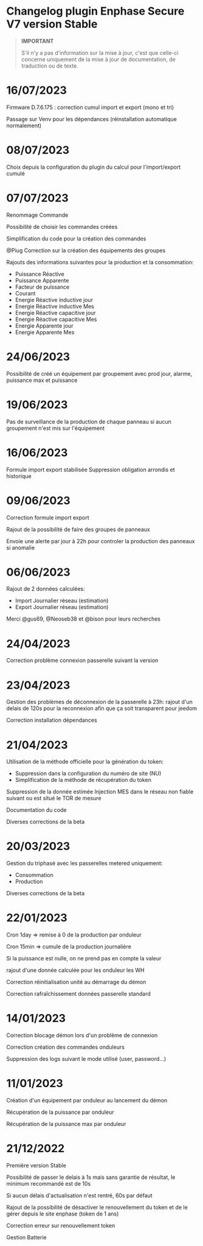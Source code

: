 # Changelog plugin Enphase Secure V7 version Stable

>**IMPORTANT**
>
>S'il n'y a pas d'information sur la mise à jour, c'est que celle-ci concerne uniquement de la mise à jour de documentation, de traduction ou de texte.

# 16/07/2023
Firmware D.7.6.175 : correction cumul import et export (mono et tri)

Passage sur Venv pour les dépendances (réinstallation automatique normalement)


# 08/07/2023
Choix depuis la configuration du plugin du calcul pour l'import/export cumulé


# 07/07/2023
Renommage Commande

Possibilité de choisir les commandes créées

Simplification du code pour la création des commandes

@Piug Correction sur la création des équipements des groupes 

Rajouts des informations suivantes pour la production et la consommation:
- Puissance Réactive
- Puissance Apparente
- Facteur de puissance
- Courant
- Energie Réactive inductive jour
- Energie Réactive inductive Mes
- Energie Réactive capacitive jour
- Energie Réactive capacitive Mes
- Energie Apparente jour
- Energie Apparente Mes


# 24/06/2023
Possibilité de créé un équipement par groupement avec prod jour, alarme, puissance max et puissance



# 19/06/2023
Pas de surveillance de la production de chaque panneau si aucun groupement n'est mis sur l'équipement

# 16/06/2023
Formule import export stabilisée
Suppression obligation arrondis et historique

# 09/06/2023
Correction formule import export

Rajout de la possibilité de faire des groupes de panneaux

Envoie une alerte par jour à 22h pour controler la production des panneaux si anomalie


# 06/06/2023
Rajout de 2 données calculées:
- Import Journalier réseau (estimation)
- Export Journalier réseau (estimation)

Merci @gus69, @Neoseb38 et @bison pour leurs recherches

# 24/04/2023

Correction problème connexion passerelle suivant la version

# 23/04/2023

Gestion des problèmes de déconnexion de la passerelle à 23h: rajout d'un delais de 120s pour la reconnexion afin que ça soit transparent pour jeedom

Correction installation dépendances 

# 21/04/2023
Utilisation de la méthode officielle pour la génération du token:
- Suppression dans la configuration du numéro de site (NU)
- Simplification de la méthode de récupération du token

Suppression de la donnée estimée Injection MES dans le réseau non fiable suivant ou est situé le TOR de mesure

Documentation du code

Diverses corrections de la beta

# 20/03/2023
Gestion du triphasé avec les passerelles metered uniquement:
- Consommation
- Production

Diverses corrections de la beta

# 22/01/2023
Cron 1day => remise à 0 de la production par onduleur

Cron 15min => cumule de la production journalière

Si la puissance est nulle, on ne prend pas en compte la valeur

rajout d'une donnée calculée pour les onduleur les WH

Correction réinitialisation unité au démarrage du démon

Correction rafraîchissement données passerelle standard

# 14/01/2023
Correction blocage démon lors d'un problème de connexion

Correction création des commandes onduleurs

Suppression des logs suivant le mode utilisé (user, password...)

# 11/01/2023
Création d'un équipement par onduleur au lancement du démon

Récupération de la puissance par onduleur

Récupération de la puissance max par onduleur


# 21/12/2022
Première version Stable 

Possibilité de passer le delais à 1s mais sans garantie de résultat, le minimum recommandé est de 10s

Si aucun délais d'actualisation n'est rentré, 60s par défaut

Rajout de la possibilité de désactiver le renouvellement du token et de le gérer depuis le site enphase (token de 1 ans)

Correction erreur sur renouvellement token

Gestion Batterie
